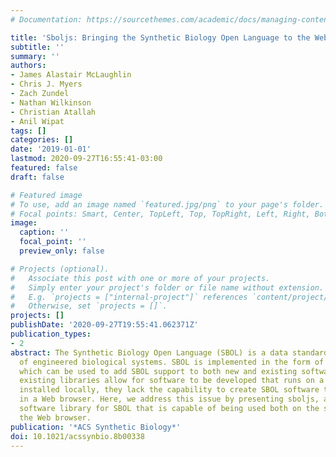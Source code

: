 ```yaml
---
# Documentation: https://sourcethemes.com/academic/docs/managing-content/

title: 'Sboljs: Bringing the Synthetic Biology Open Language to the Web Browser'
subtitle: ''
summary: ''
authors:
- James Alastair McLaughlin
- Chris J. Myers
- Zach Zundel
- Nathan Wilkinson
- Christian Atallah
- Anil Wipat
tags: []
categories: []
date: '2019-01-01'
lastmod: 2020-09-27T16:55:41-03:00
featured: false
draft: false

# Featured image
# To use, add an image named `featured.jpg/png` to your page's folder.
# Focal points: Smart, Center, TopLeft, Top, TopRight, Left, Right, BottomLeft, Bottom, BottomRight.
image:
  caption: ''
  focal_point: ''
  preview_only: false

# Projects (optional).
#   Associate this post with one or more of your projects.
#   Simply enter your project's folder or file name without extension.
#   E.g. `projects = ["internal-project"]` references `content/project/deep-learning/index.md`.
#   Otherwise, set `projects = []`.
projects: []
publishDate: '2020-09-27T19:55:41.062371Z'
publication_types:
- 2
abstract: The Synthetic Biology Open Language (SBOL) is a data standard for the representation
  of engineered biological systems. SBOL is implemented in the form of software libraries
  which can be used to add SBOL support to both new and existing software tools. While
  existing libraries allow for software to be developed that runs on a server or is
  installed locally, they lack the capability to create SBOL software that runs directly
  in a Web browser. Here, we address this issue by presenting sboljs, a JavaScript
  software library for SBOL that is capable of being used both on the server and in
  the Web browser.
publication: '*ACS Synthetic Biology*'
doi: 10.1021/acssynbio.8b00338
---
```

